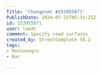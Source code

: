```yaml
---
Title: 'Changeset #153955071'
PublishDate: 2024-07-15T05:31:21Z
id: 153955071
user: lawdt
comment: Specify road surfaces
created_by: StreetComplete 58.2
tags:
- Montenegro
- Bar

---
```

